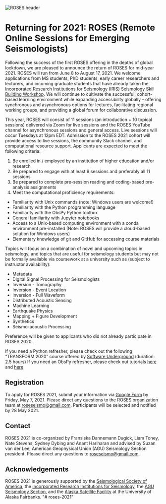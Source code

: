 ![ROSES header](header.png)

# Returning for 2021: ROSES (Remote Online Sessions for Emerging Seismologists)

Following the success of the first ROSES offering in the depths of global lockdown, we are pleased to announce the return of ROSES for mid-year 2021. ROSES will run from June 8 to August 17, 2021. We welcome applications from MS students, PhD students, early career researchers and lecturers, and incoming graduate students that have already taken the [Incorporated Research Institutions for Seismology (IRIS) Seismology Skill Building Workshop](https://www.iris.edu/hq/workshops/2021/01/ssb_2). We will continue to cultivate the successful, cohort-based learning environment while expanding accessibility globally – offering synchronous and asynchronous options for lectures, facilitating regional working groups, and providing a global forum for collaborative discussion. 

This year, ROSES will consist of 11 sessions (an introduction + 10 topical sessions) delivered via Zoom for live sessions and the ROSES YouTube channel for asynchronous sessions and general access. Live sessions will occur Tuesdays at 12pm EDT. Admission to the ROSES 2021 cohort will provide access to live sessions, the community Slack channel, and computational resource support. Applicants are expected to meet the following criteria:
1.	Be enrolled in / employed by an institution of higher education and/or research
2.	Be prepared to engage with at least 9 sessions and preferably all 11 sessions
3.	Be prepared to complete pre-session reading and coding-based pre-analysis assignments
4.	Meet the computational proficiency requirements:
* Familiarity with Unix commands (note: Windows users are welcome!)
* Familiarity with the Python programming language
* Familiarity with the ObsPy Python toolbox
* General familiarity with Jupyter notebooks
* Access to a Unix-based computing environment with a conda environment pre-installed (Note: ROSES will provide a cloud-based solution for Windows users)
* Elementary knowledge of git and GitHub for accessing course materials

Topics will focus on a combination of novel and upcoming topics in seismology, and topics that are useful for seismology students but may not be formally available via coursework at a university such as (subject to instructor availability):
* Metadata
* Digital Signal Processing for Seismologists
* Inversion - Tomography
* Inversion - Event Location
* Inversion - Full Waveform
* Distributed Acoustic Sensing
* Machine Learning
* Earthquake Physics
* Mapping + Figure Development
* Synthetics
* Seismo-acoustic Processing

Preference will be given to applicants who did not already participate in ROSES 2020.

If you need a Python refresher, please check out the following “TRANSFORM 2020” course offered by [Software Underground](https://www.youtube.com/watch?v=iIOMiN8Cacs) (duration: 2.5 hours)
If you need an ObsPy refresher, please check out tutorials [here](https://docs.obspy.org/tutorial/index.html) and [here](https://www.youtube.com/watch?v=PRECSp2bb20) 

## Registration

To apply for ROSES 2021, submit your information via [Google Form](https://forms.gle/hLDVTeXcf9C47SPF9) by Friday, May 7, 2021. Please direct any questions to the ROSES organization team at roseseismo@gmail.com.  Participants will be selected and notified by 28 May 2021.

## Contact

ROSES 2021 is co-organized by Fransiska Dannemann Dugick, Liam Toney, Nate Stevens, Sydney Dybing and Anant Hariharan and advised by Suzan van der Lee, American Geophysical Union (AGU) Seismology Section president. 
Please direct any questions to [roseseismo@gmail.com](mailto:roseseismo@gmail.com).

## Acknowledgements

ROSES 2021 is generously supported by the [Seismological Society of America](https://www.seismosoc.org/), the [Incorporated Research Institutions for Seismology](https://www.iris.edu/hq/), the [AGU Seismology Section](https://connect.agu.org/seismology/home), and the [Alaska Satellite Facility](https://asf.alaska.edu/) at the University of Alaska Fairbanks.
"# roses-2021" 
